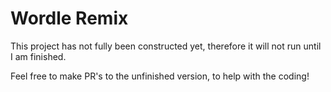 # Wordle Remix

This project has not fully been constructed yet, therefore it will not run until I am finished. 

Feel free to make PR's to the unfinished version, to help with the coding!

